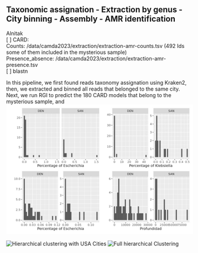 ## Taxonomic assignation - Extraction by genus - City binning - Assembly - AMR identification
Alnitak   
[ ] CARD:   
Counts: /data/camda2023/extraction/extraction-amr-counts.tsv  (492 Ids some of them included in the mysterious sample)  
Presence_absence: /data/camda2023/extraction/extraction-amr-presence.tsv  
[ ] blastn     

In this pipeline, we first found reads taxonomy assignation using Kraken2, then, 
we extracted and binned all reads that belonged to the same city. Next, we run RGI
to predict the 180 CARD models that belong to the mysterious sample, and 
![OTU abundances](fig/Abundances_Denver_SFC_EsEnKl.jpeg)  

![Hierarchical clustering with USA Cities](https://github.com/ccm-bioinfo/cambda2023/tree/main/06_amr_resistance/fig/230623_ModeAMR_ETBC.png)
![Full hierarchical Clustering](https://github.com/ccm-bioinfo/cambda2023/tree/main/06_amr_resistance/fig/230623_Mode_Full_AMR_ETBC.png)

